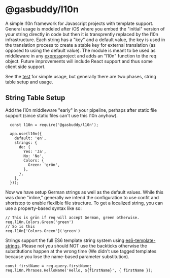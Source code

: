 @gasbuddy/l10n
==============

A simple l10n framework for Javascript projects with template support. General usage is modeled after iOS where
you embed the "initial" version of your string directly in code but then it is transprently replaced by the l10n
infrastructure. Each string has a "key" and a default value, the key is used in the translation process to create
a stable key for external translation (as opposed to using the default value). The module is meant to be used as middleware in any [express](https://github.com/expressjs/express)project and adds an "l10n" function to the req object. Future improvements will include React support and thus some client side support.

See the [test](tests/test_app.js) for simple usage, but generally there are two phases, string table setup and usage.

String Table Setup
------------------
Add the l10n middleware "early" in your pipeline, perhaps after static file support (since static files can't use this l10n anyhow).

```
  const l10n = require('@gasbuddy/l10n');

  app.use(l10n({
    default: 'en',
    strings: {
      de: {
        Yes: 'Ja',
        No: 'No',
        Colors: {
          Green: 'grün',
        },
      },
    },
  }));
```

Now we have setup German strings as well as the default values. While this was done "inline," generally we intend the
configuration to use confit and shortstop to enable flexilble file structure. To get a localized string,
you can use a property-based syntax like so:

```
// This is grün if req will accept German, green otherwise.
req.l10n.Colors.Green('green')
// So is this
req.l10n['Colors.Green']('green')
```

Strings support the full ES6 template string system using [es6-template-strings](https://github.com/medikoo/es6-template-strings). Please not you should NOT
use the backticks otherwise the substitutions happen at the wrong time (We didn't
use tagged templates because you lose the name-based parameter substitution).

```
const firstName = req.query.firstName;
req.l10n.Phrases.HelloName('Hello, ${firstName}', { firstName });
```